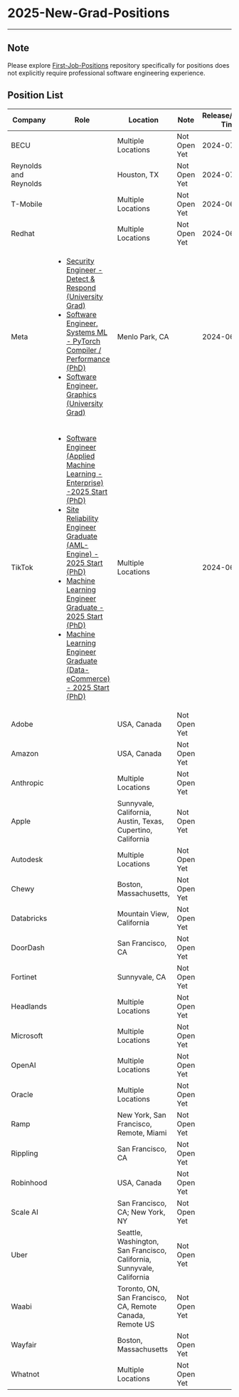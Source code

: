# 2025-New-Grad-Positions


--- 

## Note

Please explore [First-Job-Positions](https://github.com/Education-Victory/First-Job-Positions) repository specifically for positions does not explicitly require professional software engineering experience.


## Position List

| Company      | Role          | Location    |  Note                         | Release/Update Time   |
|--------------|---------------|-------------|-------------------------------|----------------|
| BECU         |  | Multiple Locations   |  Not Open Yet   |  2024-07-01    |
| Reynolds and Reynolds       |  | Houston, TX   |  Not Open Yet   |  2024-07-01    |
| T-Mobile       |  | Multiple Locations   |   Not Open Yet  |  2024-06-28    |
| Redhat       |  | Multiple Locations   |   Not Open Yet  | 2024-06-28      |
| Meta       | <ul><li>[Security Engineer - Detect & Respond (University Grad)](https://www.metacareers.com/v2/jobs/2881237932018847/)</li><li>[Software Engineer, Systems ML - PyTorch Compiler / Performance (PhD)](https://www.metacareers.com/v2/jobs/2002504426814350/)</li><li>[Software Engineer, Graphics (University Grad)](https://www.metacareers.com/jobs/901817458417014/)</li></ul> | Menlo Park, CA |    | 2024-06-21     |
| TikTok     | <ul><li>[Software Engineer (Applied Machine Learning - Enterprise) -2025 Start (PhD)](https://jobs.bytedance.com/en/position/7376809999254161714/detail?spread=BSPP2KS)</li><li>[Site Reliability Engineer Graduate (AML- Engine) - 2025 Start (PhD)](https://jobs.bytedance.com/en/position/7376405969578461449/detail?spread=BSPP2KS)</li><li>[Machine Learning Engineer Graduate - 2025 Start (PhD)](https://careers.tiktok.com/position/7377874164580010267/detail)</li><li>[Machine Learning Engineer Graduate (Data-eCommerce) - 2025 Start (PhD)](https://careers.tiktok.com/position/7375226131165792521/detail)</li></ul> | Multiple Locations | | 2024-06-16 |
| Adobe       |  | USA, Canada   |   Not Open Yet  |      |
| Amazon       |  | USA, Canada   |   Not Open Yet  |      |
| Anthropic       |  |  Multiple Locations   |  Not Open Yet   |      |
| Apple       |  | Sunnyvale, California, Austin, Texas, Cupertino, California   |   Not Open Yet  |      |
| Autodesk     |  | Multiple Locations |  Not Open Yet |      |
| Chewy     |  | Boston, Massachusetts,   |  Not Open Yet  |      |
| Databricks     |  | Mountain View, California |  Not Open Yet  |      |
| DoorDash     |  | San Francisco, CA   |  Not Open Yet |     |
| Fortinet     |  | Sunnyvale, CA   |  Not Open Yet  |     |
| Headlands     |  | Multiple Locations   |  Not Open Yet  |      |
| Microsoft   |  | Multiple Locations   |  Not Open Yet   |      |
| OpenAI      | | Multiple Locations |  Not Open Yet   |      |
| Oracle      |  | Multiple Locations |  Not Open Yet   |     |
| Ramp        |    | New York, San Francisco, Remote, Miami  |   Not Open Yet  |     |
| Rippling    |    |San Francisco, CA   |  Not Open Yet   |     |
| Robinhood   |    |USA, Canada   |   Not Open Yet  |      |
| Scale AI    |   | San Francisco, CA; New York, NY |  Not Open Yet |      |
| Uber        |     | Seattle, Washington, San Francisco, California, Sunnyvale, California |  Not Open Yet  |     |
| Waabi       |    | Toronto, ON, San Francisco, CA, Remote Canada, Remote US |  Not Open Yet |      |
| Wayfair     |    | Boston, Massachusetts |  Not Open Yet |      |
| Whatnot     |    |  Multiple Locations | Not Open Yet |      |
